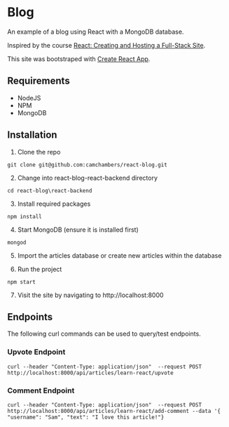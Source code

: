 # Blog
An example of a blog using React with a MongoDB database. 

Inspired by the course [React: Creating and Hosting a Full-Stack Site](https://www.linkedin.com/learning/react-creating-and-hosting-a-full-stack-site). 

This site was bootstraped with [Create React App](https://create-react-app.dev/). 

## Requirements
- NodeJS
- NPM
- MongoDB


## Installation

1. Clone the repo
```
git clone git@github.com:camchambers/react-blog.git
```
2. Change into react-blog-react-backend directory
```
cd react-blog\react-backend
```
3. Install required packages
```
npm install
```
4. Start MongoDB (ensure it is installed first)
```
mongod
```
5. Import the articles database or create new articles within the database

6. Run the project
```
npm start
```
7. Visit the site by navigating to http://localhost:8000 

## Endpoints

The following curl commands can be used to query/test endpoints.

### Upvote Endpoint
```
curl --header "Content-Type: application/json"  --request POST  http://localhost:8000/api/articles/learn-react/upvote
```
### Comment Endpoint
```
curl --header "Content-Type: application/json"  --request POST  http://localhost:8000/api/articles/learn-react/add-comment --data '{ "username": "Sam", "text": "I love this article!"} 
```
